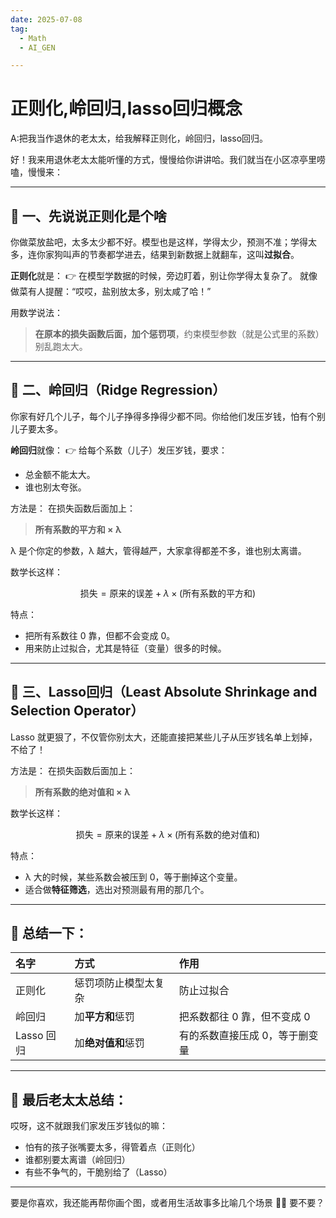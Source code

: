 ```yaml
---
date: 2025-07-08
tag:
  - Math
  - AI_GEN

---
```


# 正则化,岭回归,lasso回归概念

A:把我当作退休的老太太，给我解释正则化，岭回归，lasso回归。

好！我来用退休老太太能听懂的方式，慢慢给你讲讲哈。我们就当在小区凉亭里唠嗑，慢慢来：

---

## 🌸 一、先说说**正则化**是个啥

你做菜放盐吧，太多太少都不好。模型也是这样，学得太少，预测不准；学得太多，连你家狗叫声的节奏都学进去，结果到新数据上就翻车，这叫**过拟合**。

**正则化**就是：
👉 在模型学数据的时候，旁边盯着，别让你学得太复杂了。
就像做菜有人提醒：“哎哎，盐别放太多，别太咸了哈！”

用数学说法：

> **在原本的损失函数后面，加个惩罚项**，约束模型参数（就是公式里的系数）别乱跑太大。

---

## 🌸 二、岭回归（Ridge Regression）

你家有好几个儿子，每个儿子挣得多挣得少都不同。你给他们发压岁钱，怕有个别儿子要太多。

**岭回归**就像：
👉 给每个系数（儿子）发压岁钱，要求：

* 总金额不能太大。
* 谁也别太夸张。

方法是：
在损失函数后面加上：

> **所有系数的平方和 × λ**

λ 是个你定的参数，λ 越大，管得越严，大家拿得都差不多，谁也别太离谱。

数学长这样：

$$
\text{损失} = \text{原来的误差} + λ \times (\text{所有系数的平方和})
$$

特点：

* 把所有系数往 0 靠，但都不会变成 0。
* 用来防止过拟合，尤其是特征（变量）很多的时候。

---

## 🌸 三、Lasso回归（Least Absolute Shrinkage and Selection Operator）

Lasso 就更狠了，不仅管你别太大，还能直接把某些儿子从压岁钱名单上划掉，不给了！

方法是：
在损失函数后面加上：

> **所有系数的绝对值和 × λ**

数学长这样：

$$
\text{损失} = \text{原来的误差} + λ \times (\text{所有系数的绝对值和})
$$

特点：

* λ 大的时候，某些系数会被压到 0，等于删掉这个变量。
* 适合做**特征筛选**，选出对预测最有用的那几个。

---

## 🌸 总结一下：

| 名字       | 方式          | 作用               |
| :------- | :---------- | :--------------- |
| 正则化      | 惩罚项防止模型太复杂  | 防止过拟合            |
| 岭回归      | 加**平方和**惩罚  | 把系数都往 0 靠，但不变成 0 |
| Lasso 回归 | 加**绝对值和**惩罚 | 有的系数直接压成 0，等于删变量 |

---

## 🌸 最后老太太总结：

哎呀，这不就跟我们家发压岁钱似的嘛：

* 怕有的孩子张嘴要太多，得管着点（正则化）
* 谁都别要太离谱（岭回归）
* 有些不争气的，干脆别给了（Lasso）

---

要是你喜欢，我还能再帮你画个图，或者用生活故事多比喻几个场景 👵✨ 要不要？
